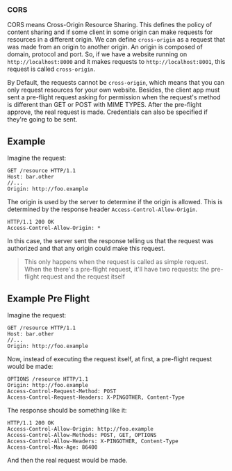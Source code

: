 ### CORS
CORS means Cross-Origin Resource Sharing. This defines the policy of content sharing and if some client in some origin can make requests for resources in a different origin. We can define `cross-origin` as a request that was made from an origin to another origin. An origin is composed of domain, protocol and port. So, if we have a website running on `http://localhost:8000` and it makes requests to `http://localhost:8001`, this request is called `cross-origin`.

By Default, the requests cannot be `cross-origin`, which means that you can only request resources for your own website. Besides, the client app must sent a pre-flight request asking for permission when the request's method is different than GET or POST with MIME TYPES. After the pre-flight approve, the real request is made. Credentials can also be specified if they're going to be sent.
## Example
Imagine the request:
```
GET /resource HTTP/1.1
Host: bar.other
//...
Origin: http://foo.example
```
The origin is used by the server to determine if the origin is allowed. This is determined by the response header `Access-Control-Allow-Origin`. 
```
HTTP/1.1 200 OK
Access-Control-Allow-Origin: *
```
In this case, the server sent the response telling us that the request was authorized and that any origin could make this request.

> This only happens when the request is called as simple request. When the there's a pre-flight request, it'll have two requests:  the pre-flight request and the request itself

## Example Pre Flight

Imagine the request:
```
GET /resource HTTP/1.1
Host: bar.other
//...
Origin: http://foo.example
```
Now, instead of executing the request itself, at first, a pre-flight request would be made:
```
OPTIONS /resource HTTP/1.1
Origin: http://foo.example
Access-Control-Request-Method: POST
Access-Control-Request-Headers: X-PINGOTHER, Content-Type
```
The response should be something like it:
```
HTTP/1.1 200 OK
Access-Control-Allow-Origin: http://foo.example
Access-Control-Allow-Methods: POST, GET, OPTIONS
Access-Control-Allow-Headers: X-PINGOTHER, Content-Type
Access-Control-Max-Age: 86400
```
And then the real request would be made.